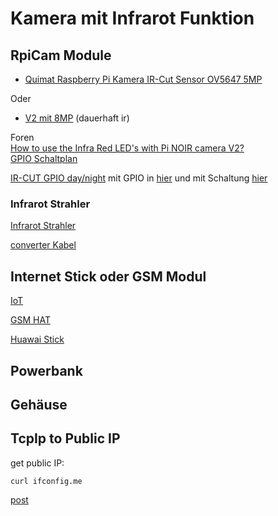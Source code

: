# Kamera mit Infrarot Funktion

## RpiCam Module

* [Quimat Raspberry Pi Kamera IR-Cut Sensor OV5647 5MP](https://www.amazon.de/gp/product/B07KG8Y8SV/ref=ppx_yo_dt_b_asin_title_o00_s00?ie=UTF8&psc=1)

Oder
* [V2 mit 8MP](https://www.raspberrypi.org/products/pi-noir-camera-v2/) (dauerhaft ir)


Foren  
[How to use the Infra Red LED's with Pi NOIR camera V2?](https://raspberrypi.stackexchange.com/questions/85413/how-to-use-the-infra-red-leds-with-pi-noir-camera-v2/85414#comment136441_85414)  
[GPIO Schaltplan](https://forum-raspberrypi.de/forum/thread/42215-ir-led-nur-bei-bedarf-anschalten/)

[IR-CUT GPIO day/night](https://www.raspberrypi.org/forums/viewtopic.php?t=213170) mit GPIO in [hier](https://www.waveshare.com/wiki/RPi_IR-CUT_Camera) und mit Schaltung [hier](https://www.raspberrypi.org/forums/viewtopic.php?t=225060) 

### Infrarot Strahler

[Infrarot Strahler](https://www.amazon.de/ask/questions/TxKVCJ0UKPRKKI/?questionId=TxKVCJ0UKPRKKI)

[converter Kabel](https://www.amazon.com/LANMU-Module-Converter-Barrel-Connector/dp/B01G3ERI6U)

## Internet Stick oder GSM Modul


[IoT](https://www.antratek.de/nb-iot-shield-qg96-with-quectel-bg96?gclid=EAIaIQobChMIstrQ27CI5wIVEcDeCh1rAwtREAQYAiABEgJEsPD_BwE)

[GSM HAT](https://www.amazon.de/Raspberry-Bluetooth-Expansion-Compatible-Messagess/dp/B076CPX4NN/ref=asc_df_B076CPX4NN/?tag=&linkCode=df0&hvadid=310491639325&hvpos=1o1&hvnetw=g&hvrand=17165238035953281068&hvpone=&hvptwo=&hvqmt=&hvdev=c&hvdvcmdl=&hvlocint=&hvlocphy=9042262&hvtargid=pla-426894134634&th=1&ref=&adgrpid=59900935617)


[Huawai Stick](https://tutorials-raspberrypi.de/raspberry-pi-gsm-modul-mobiles-internet/)







##  Powerbank



## Gehäuse

## TcpIp to Public IP

get public IP:
```
curl ifconfig.me
```
[post](https://stackoverflow.com/questions/12631791/python-socket-server-with-real-ip-address)


